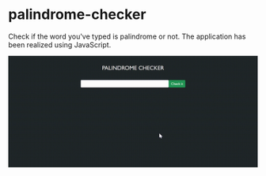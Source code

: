 # palindrome-checker
Check if the word you've typed is palindrome or not. The application has been realized using JavaScript.

![capture](capture.gif)

